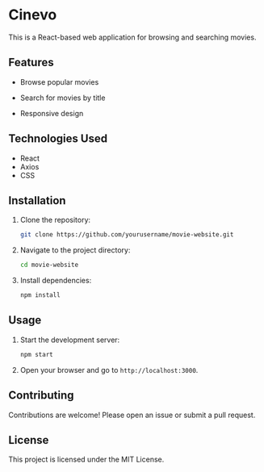 # Cinevo

This is a React-based web application for browsing and searching movies.

## Features

- Browse popular movies
- Search for movies by title

- Responsive design

## Technologies Used

- React
- Axios
- CSS

## Installation

1. Clone the repository:
   ```bash
   git clone https://github.com/yourusername/movie-website.git
   ```
2. Navigate to the project directory:
   ```bash
   cd movie-website
   ```
3. Install dependencies:
   ```bash
   npm install
   ```

## Usage

1. Start the development server:
   ```bash
   npm start
   ```
2. Open your browser and go to `http://localhost:3000`.

## Contributing

Contributions are welcome! Please open an issue or submit a pull request.

## License

This project is licensed under the MIT License.
